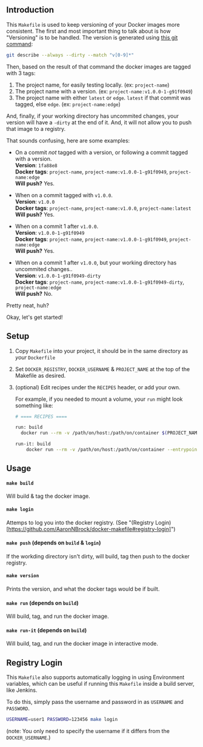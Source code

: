 ## Introduction
This `Makefile` is used to keep versioning of your Docker images more consistent.  The first and most important thing to talk about is how "Versioning" is to be handled.  The version is generated using [this git command](https://github.com/AaronNBrock/docker-makefile/blob/master/Makefile#L43):

```bash
git describe --always --dirty --match "v[0-9]*"
```

Then, based on the result of that command the docker images are tagged with 3 tags:
1. The project name, for easily testing locally. (ex: `project-name`)
2. The project name with a version. (ex: `project-name:v1.0.0-1-g91f0949`)
3. The project name with either `latest` or `edge`.  `latest` if that commit was tagged, else `edge`. (ex: `project-name:edge`)

And, finally, if your working directory has uncommited changes, your version will have a `-dirty` at the end of it.  And, it will not allow you to push that image to a registry.

That sounds confusing, here are some examples:

* On a commit _not_ tagged with a version, or following a commit tagged with a version.<br>
    **Version**: `1fa88e8`<br>
    **Docker tags**: `project-name`, `project-name:v1.0.0-1-g91f0949`, `project-name:edge`<br>
    **Will push?**  Yes.

* When on a commit tagged with `v1.0.0`.<br>
    **Version**: `v1.0.0`<br>
    **Docker tags**: `project-name`, `project-name:v1.0.0`, `project-name:latest`<br>
    **Will push?**  Yes.

* When on a commit 1 after `v1.0.0`.<br>
    **Version**: `v1.0.0-1-g91f0949`<br>
    **Docker tags**: `project-name`, `project-name:v1.0.0-1-g91f0949`, `project-name:edge`<br>
    **Will push?**  Yes.
 
* When on a commit 1 after `v1.0.0`, but your working directory has uncommited changes..<br>
    **Version**: `v1.0.0-1-g91f0949-dirty`<br>
    **Docker tags**: `project-name`, `project-name:v1.0.0-1-g91f0949-dirty`, `project-name:edge`<br>
    **Will push?**  No.

Pretty neat, huh?


Okay, let's get started!

## Setup

1. Copy `Makefile` into your project, it should be in the same directory as _your_ `Dockerfile`
2. Set `DOCKER_REGISTRY`, `DOCKER_USERNAME` & `PROJECT_NAME` at the top of the Makefile as desired.

3. (optional) Edit recipes under the `RECIPES` header, or add your own.

    For example, if you needed to mount a volume, your `run` might look something like:
    
    ```bash
    # ==== RECIPES ====
    
    run: build
      docker run --rm -v /path/on/host:/path/on/container $(PROJECT_NAME)
    
    run-it: build
	    docker run --rm -v /path/on/host:/path/on/container --entrypoint /bin/sh -it $(PROJECT_NAME) 
    ```
## Usage

#### `make build`
Will build & tag the docker image.

#### `make login`
Attemps to log you into the docker registry.  (See "(Registry Login)[https://github.com/AaronNBrock/docker-makefile#registry-login]")

#### `make push` (depends on `build` & `login`)
If the workding directory isn't dirty, will build, tag then push to the docker registry.

#### `make version`
Prints the version, and what the docker tags would be if built.

#### `make run` (depends on `build`)
Will build, tag, and run the docker image.

#### `make run-it` (depends on `build`)
Will build, tag, and run the docker image in interactive mode.

## Registry Login
This `Makefile` also supports automatically logging in using Environment variables, which can be useful if running this `Makefile` inside a build server, like Jenkins.

To do this, simply pass the username and password in as `USERNAME` and `PASSWORD`.

```bash
USERNAME=user1 PASSWORD=123456 make login
```

(note: You only need to specify the username if it differs from the `DOCKER_USERNAME`.) 






